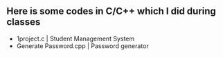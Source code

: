 ## Here is some codes in C/C++ which I did during classes

- 1project.c | Student Management System
- Generate Password.cpp | Password generator 
